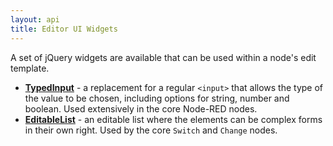 ```yaml
---
layout: api
title: Editor UI Widgets
---
```


A set of jQuery widgets are available that can be used within a node's edit template.

  - __[TypedInput](typedInput)__ - a replacement for a regular `<input>` that allows
    the type of the value to be chosen, including options for string, number and boolean.
    Used extensively in the core Node-RED nodes.
  - __[EditableList](editableList)__ - an editable list where the elements can be complex
    forms in their own right. Used by the core `Switch` and `Change` nodes.
